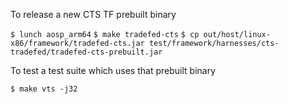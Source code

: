 To release a new CTS TF prebuilt binary

`$ lunch aosp_arm64`
`$ make tradefed-cts`
`$ cp out/host/linux-x86/framework/tradefed-cts.jar test/framework/harnesses/cts-tradefed/tradefed-cts-prebuilt.jar`

To test a test suite which uses that prebuilt binary

`$ make vts -j32`

